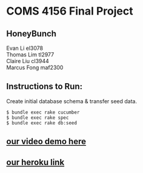 # COMS 4156 Final Project
## HoneyBunch
Evan Li el3078 <br>
Thomas Lim tl2977 <br>
Claire Liu cl3944 <br>
Marcus Fong maf2300 <br>
 
## Instructions to Run: 
Create initial database schema & transfer seed data.
```
$ bundle exec rake cucumber
$ bundle exec rake spec
$ bundle exec rake db:seed 
```

## [our video demo here](https://www.youtube.com/watch?v=nCH_KgSoyOM)
## [our heroku link](https://stark-chamber-14297.herokuapp.com/)
